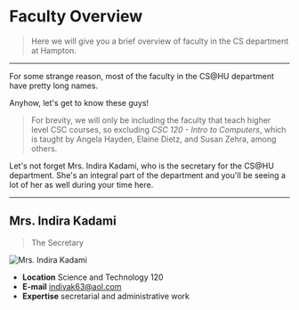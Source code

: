 # Faculty Overview

> Here we will give you a brief overview of faculty in the CS department at Hampton.

---

For some strange reason, most of the faculty in the CS@HU department have pretty long names.

Anyhow, let's get to know these guys!

> For brevity, we will only be including the faculty that teach higher level CSC courses, so excluding *CSC 120 - Intro to Computers*, which is taught by Angela Hayden, Elaine Dietz, and Susan Zehra, among others.

Let's not forget Mrs. Indira Kadami, who is the secretary for the CS@HU department. She's an integral part of the department and you'll be seeing a lot of her as well during your time here.

---

## Mrs. Indira Kadami

> The Secretary

![Mrs. Indira Kadami](https://huacm.files.wordpress.com/2015/03/img_0351.jpg)

- **Location** Science and Technology 120
- **E-mail** indivak63@aol.com
- **Expertise** secretarial and administrative work
